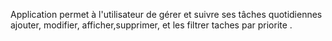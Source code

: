  Application permet à l'utilisateur de gérer et suivre ses tâches quotidiennes  ajouter, modifier, afficher,supprimer,  et les filtrer  taches par priorite .
